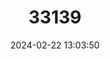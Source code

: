 ---
title: "33139"
category: "Shorea teysmanniana"
draft: false
date: 2024-02-22 13:03:50
languages:
  English: ["Light Red Meranti"]
  Indonesian: ["Meranti Sopat"]
---